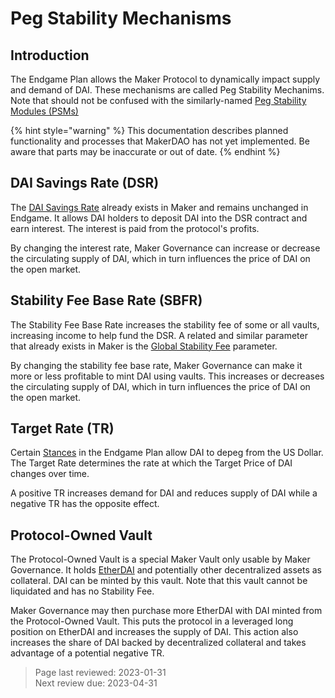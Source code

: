 # Peg Stability Mechanisms

## Introduction

The Endgame Plan allows the Maker Protocol to dynamically impact supply and demand of DAI. These mechanisms are called Peg Stability Mechanims. Note that should not be confused with the similarly-named [Peg Stability Modules (PSMs)](https://manual.makerdao.com/module-index/module-psm)

{% hint style="warning" %} This documentation describes planned functionality and processes that MakerDAO has not yet implemented. Be aware that parts may be inaccurate or out of date. {% endhint %}

## DAI Savings Rate (DSR)

The [DAI Savings Rate](https://manual.makerdao.com/parameter-index/core/param-dai-savings-rate) already exists in Maker and remains unchanged in Endgame. It allows DAI holders to deposit DAI into the DSR contract and earn interest. The interest is paid from the protocol's profits. 

By changing the interest rate, Maker Governance can increase or decrease the circulating supply of DAI, which in turn influences the price of DAI on the open market.

## Stability Fee Base Rate (SBFR)

The Stability Fee Base Rate increases the stability fee of some or all vaults, increasing income to help fund the DSR. A related and similar parameter that already exists in Maker is the [Global Stability Fee](https://manual.makerdao.com/parameter-index/vault-risk/param-stability-fee#considerations) parameter.

By changing the stability fee base rate, Maker Governance can make it more or less profitable to mint DAI using vaults. This increases or decreases the circulating supply of DAI, which in turn influences the price of DAI on the open market.

## Target Rate (TR)

Certain [Stances](stances.md) in the Endgame Plan allow DAI to depeg from the US Dollar. The Target Rate determines the rate at which the Target Price of DAI changes over time. 

A positive TR increases demand for DAI and reduces supply of DAI while a negative TR has the opposite effect. 

## Protocol-Owned Vault

The Protocol-Owned Vault is a special Maker Vault only usable by Maker Governance. It holds [EtherDAI](../tokenomics/etherdai.md) and potentially other decentralized assets as collateral. DAI can be minted by this vault. Note that this vault cannot be liquidated and has no Stability Fee.

Maker Governance may then purchase more EtherDAI with DAI minted from the Protocol-Owned Vault. This puts the protocol in a leveraged long position on EtherDAI and increases the supply of DAI. This action also increases the share of DAI backed by decentralized collateral and takes advantage of a potential negative TR. 


>Page last reviewed: 2023-01-31    
>Next review due: 2023-04-31  
